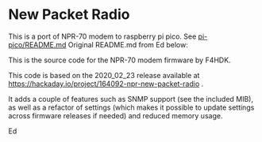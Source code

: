 # New Packet Radio
   This is a port of NPR-70 modem to raspberry pi pico. See [pi-pico/README.md](pi-pico/README.md)
   Original README.md from Ed below:

   This is the source code for the NPR-70 modem firmware by F4HDK.

   This code is based on the 2020_02_23 release available at https://hackaday.io/project/164092-npr-new-packet-radio .

   It adds a couple of features such as SNMP support (see the included MIB), as well as a refactor of settings (which makes it possible to update settings across firmware releases if needed) and reduced memory usage.

Ed

